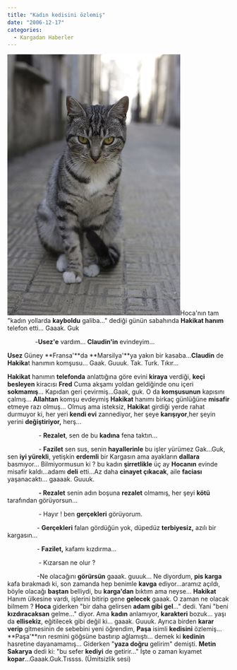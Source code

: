 ```yaml
---
title: "Kadın kedisini özlemiş"
date: "2006-12-17"
categories: 
  - Kargadan Haberler
---
```


[![kedi23.jpg](../uploads/2007/08/kedi23.jpg)](../uploads/2007/08/kedi23.jpg "kedi23.jpg")Hoca'nın tam "kadın yollarda **kayboldu** galiba..." dediği günün sabahında **Hakikat hanım** telefon etti... Gaaak. Guk

                -**Usez'e** vardım... **Claudin'in** evindeyim...

**Usez** Güney **Fransa'**da **Marsilya'**ya yakın bir kasaba...**Claudin** de **Hakika**t hanımın komşusu... Gaak. Guuuk. Tak. Turk. Tıkır...

**Hakikat** hanımın **telefonda** anlattığına göre evini **kiraya** verdiği, **keçi besleyen** kiracısı **Fred** Cuma akşamı yoldan geldiğinde onu içeri **sokmamış**... Kapıdan geri çevirmiş...Gaak, guk. O da **komşusunun** kapısını çalmış... **Allahtan** komşu evdeymiş **Hakikat** hanımı birkaç günlüğüne **misafir** etmeye razı olmuş... Olmuş ama isteksiz, **Hakika**t girdiği yerde rahat durmuyor ki, her yeri **kendi evi** zannediyor, her şeye **karışıyor**,her şeyin yerini **değiştiriyor,** herş...

                  - **Rezalet**, sen de bu **kadına** fena taktın...

                  - **Fazilet** sen sus, senin **hayallerinle** bu işler yürümez Gak...Guk, sen **iyi yürekli**, yetişkin **erdemli** bir Kargasın ama ayakların **dallara** basmıyor... Bilmiyormusun ki ? bu kadın **şirretlikle** üç ay **Hocanın** evinde misafir kaldı...adamı **deli** etti...Az daha **cinayet çıkacak**, aile **faciası** yaşanacaktı... gaaaak. Guuuk.  

                  **- Rezalet** senin adın boşuna **rezalet** olmamış, her şeyi **kötü** tarafından görüyorsun...

                  - Hayır ! ben **gerçekleri** görüyorum.

                 - **Gerçekleri** falan gördüğün yok, düpedüz **terbiyesiz,** azılı bir kargasın...

                 - **Fazilet,** kafamı kızdırma...

                  - Kızarsan ne olur ?

                 -Ne olacağını **görürsün** gaaak. guuuk... Ne diyordum, **pis karga** kafa bırakmadı ki, son zamanda hep benimle **kavga** ediyor...aramız açıldı, böyle olacağı **baştan** belliydi, bu **karga'dan** bıktım ama neyse... **Hakikat** Hanım ülkesine vardı, işlerini bitirip gene **gelecek** gaaak. O zaman ne olacak bilmem ? **Hoca** giderken "bir daha gelirsen **adam gibi gel**..." dedi. Yani "beni **kızdıracaksan** gelme..." diyor. Ama **kadın** anlamıyor, **karakteri** bozuk... yaşı da **ellisekiz**, eğitilecek gibi değil ki... gaaak. Guuuk. Ayrıca birden **karar verip** gitmesinin de sebebini yeni öğrendim, **Paşa** isimli **kedisini** özlemiş... **Paşa'**nın resmini göğsüne bastırıp ağlamıştı... demek ki **kedinin** hasretine dayanamamış... Giderken "**yaza doğru** gelirim" demişti. **Metin Sakarya** dedi ki: "bu sefer **kediyi** de getirir..." İşte o zaman kıyamet **kopar**...Gaaak.Guk.Tıssss. (Ümitsizlik sesi)
